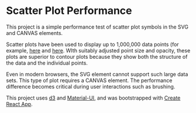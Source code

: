 # Scatter Plot Performance

This project is a simple performance test of scatter plot symbols in the SVG and CANVAS elements.  

Scatter plots have been used to display up to 1,000,000 data points (for example, [here](https://www.highcharts.com/demo/android/scatter-boost) and [here](https://blog.scottlogic.com/2020/05/01/rendering-one-million-points-with-d3.html).  WIth suitably adjusted point size and opacity, these plots are superior to contour plots because they show both the structure of the data and the individual points. 

Even in modern browsers, the SVG element cannot support such large data sets.  This type of plot requires a CANVAS element.  The performance difference becomes critical during user interactions such as brushing.

This project uses [d3](https://github.com/d3/d3) and [Material-UI](https://github.com/mui-org/material-ui), and was bootstrapped with [Create React App](https://github.com/facebook/create-react-app).
